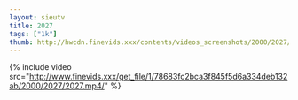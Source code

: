 ```yaml
--- 
layout: sieutv
title: 2027
tags: ["1k"]
thumb: http://hwcdn.finevids.xxx/contents/videos_screenshots/2000/2027/preview.mp4.jpg
---
```

{% include video src="http://www.finevids.xxx/get_file/1/78683fc2bca3f845f5d6a334deb132ab/2000/2027/2027.mp4/" %} 
